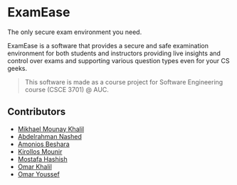 # ExamEase

The only secure exam environment you need.

ExamEase is a software that provides a secure and safe examination environment for both students and instructors providing live insights and control over exams and supporting various question types even for your CS geeks.

> This software is made as a course project for Software Engineering course (CSCE 3701) @ AUC.

## Contributors

- [Mikhael Mounay Khalil](https://github.com/MikhaelMounay)
- [Abdelrahman Nashed]()
- [Amonios Beshara](https://github.com/Amonios-Beshara)
- [Kirollos Mounir](https://github.com/KirollosFady)
- [Mostafa Hashish](https://github.com/mostafahashish42)
- [Omar Khalil](https://github.com/omarramy22)
- [Omar Youssef](https://github.com/omaaryouussef)
